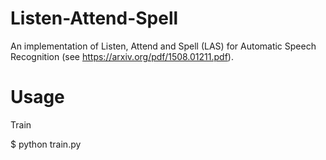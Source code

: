 # Listen-Attend-Spell
An implementation of Listen, Attend and Spell (LAS) for Automatic Speech Recognition (see https://arxiv.org/pdf/1508.01211.pdf).

# Usage

Train 

$ python train.py
